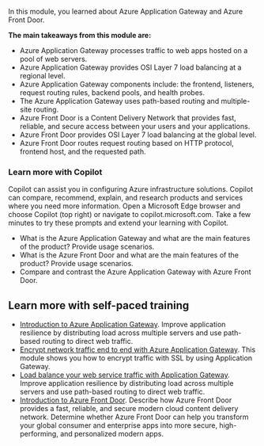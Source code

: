 In this module, you learned about Azure Application Gateway and Azure Front Door. 

**The main takeaways from this module are:**
- Azure Application Gateway processes traffic to web apps hosted on a pool of web servers. 
- Azure Application Gateway provides OSI Layer 7 load balancing at a regional level. 
- Azure Application Gateway components include: the frontend, listeners, request routing rules, backend pools, and health probes. 
- The Azure Application Gateway uses path-based routing and multiple-site routing.
- Azure Front Door is a Content Delivery Network that provides fast, reliable, and secure access between your users and your applications.
- Azure Front Door provides OSI Layer 7 load balancing at the global level.
- Azure Front Door routes request routing based on HTTP protocol, frontend host, and the requested path.

### Learn more with Copilot

Copilot can assist you in configuring Azure infrastructure solutions. Copilot can compare, recommend, explain, and research products and services where you need more information. Open a Microsoft Edge browser and choose Copilot (top right) or navigate to copilot.microsoft.com. Take a few minutes to try these prompts and extend your learning with Copilot.

- What is the Azure Application Gateway and what are the main features of the product? Provide usage scenarios. 
- What is the Azure Front Door and what are the main features of the product? Provide usage scenarios. 
- Compare and contrast the Azure Application Gateway with Azure Front Door.


## Learn more with self-paced training

- [Introduction to Azure Application Gateway](/training/modules/intro-to-azure-application-gateway/). Improve application resilience by distributing load across multiple servers and use path-based routing to direct web traffic.
- [Encrypt network traffic end to end with Azure Application Gateway](/training/modules/end-to-end-encryption-with-app-gateway/). This module shows you how to encrypt traffic with SSL by using Application Gateway.
- [Load balance your web service traffic with Application Gateway](/training/modules/load-balance-web-traffic-with-application-gateway/). Improve application resilience by distributing load across multiple servers and use path-based routing to direct web traffic.
- [Introduction to Azure Front Door](/training/modules/intro-to-azure-front-door/). Describe how Azure Front Door provides a fast, reliable, and secure modern cloud content delivery network. Determine whether Azure Front Door can help you transform your global consumer and enterprise apps into more secure, high-performing, and personalized modern apps.
